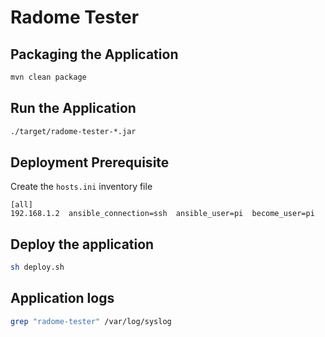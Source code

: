 # Radome Tester  

## Packaging the Application  

```bash
mvn clean package
```

## Run the Application  

```bash
./target/radome-tester-*.jar
```

## Deployment Prerequisite  

Create the `hosts.ini` inventory file  

```
[all]
192.168.1.2  ansible_connection=ssh  ansible_user=pi  become_user=pi
```

## Deploy the application  

```bash
sh deploy.sh
```

## Application logs  

```bash
grep "radome-tester" /var/log/syslog
```